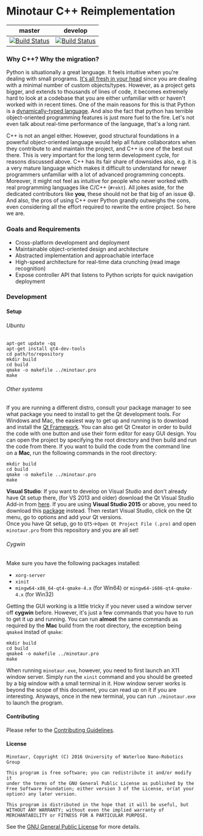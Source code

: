 # Minotaur C++ Reimplementation
|  master  |  develop  |
|:--------:|:---------:|
|[![Build Status](https://travis-ci.org/uwnrg/minotaur-cpp.svg?branch=master)](https://travis-ci.org/uwnrg/minotaur-cpp)|[![Build Status](https://travis-ci.org/uwnrg/minotaur-cpp.svg?branch=develop)](https://travis-ci.org/uwnrg/minotaur-cpp)|

### Why C++? Why the migration?
Python is situationally a great language. It feels intuitive when you're dealing with small programs. [It's all fresh in your head](http://qr.ae/Rgd6JH) since you are dealing with a minimal number of custom objects/types. However, as a project gets bigger, and extends to thousands of lines of code, it becomes extremely hard to look at a codebase that you are either unfamiliar with or haven't worked with in recent times. One of the main reasons for this is that Python is a [dynamically-typed language](https://en.wikipedia.org/wiki/Dynamic_programming_language). And also the fact that python has terrible object-oriented programming features is just more fuel to the fire. Let's not even talk about real-time performance of the language, that's a long rant.  

C++ is not an angel either. However, good structural foundations in a powerful object-oriented language would help all future collaborators when they contribute to and maintain the project, and C++ is one of the best out there. This is very important for the long term development cycle, for reasons discussed above. C++ has its fair share of downsides also, e.g. it is a very mature language which makes it difficult to understand for newer programmers unfamiliar with a lot of advanced programming concepts. Moreover, it might not feel as intuitive for people who never worked with real programming languages like C/C++ (`#rekt`). All jokes aside, for the dedicated contributors like **you**, these should not be that big of an issue :smile:. And also, the pros of using C++ over Python grandly outweighs the cons, even considering all the effort required to rewrite the entire project. So here we are.

### Goals and Requirements
* Cross-platform development and deployment
* Maintainable object-oriented design and architecture
* Abstracted implementation and approachable interface
* High-speed architecture for real-time data crunching (read image recognition)
* Expose controller API that listens to Python scripts for quick navigation deployment

### Development
#### Setup
###### Ubuntu
```
apt-get update -qq
apt-get install qt4-dev-tools
cd path/to/repository
mkdir build
cd build
qmake -o makefile ../minotaur.pro
make
```
###### Other systems
If you are running a different distro, consult your package manager to see what package you need to install to get the Qt development tools. For Windows and Mac, the easiest way to get up and running is to download and install the [Qt Framework](http://www.qt.io/download/). You can also get Qt Creator in order to build the code with one button and use their form editor for easy GUI design. You can open the project by specifying the root directory and then build and run the code from there. If you want to build the code from the command line on a **Mac**, run the following commands in the root directory:
```
mkdir build
cd build
qmake -o makefile ../minotaur.pro
make
```
**Visual Studio**: If you want to develop on Visual Studio and don't already have Qt setup there, (for VS 2013 and older) download the Qt Visual Studio Add-in from [here](http://download.qt.io/official_releases/vsaddin/). If you are using **Visual Studio 2015** or above, you need to download this [package](https://visualstudiogallery.msdn.microsoft.com/c89ff880-8509-47a4-a262-e4fa07168408) instead. Then restart Visual Studio, click on the Qt menu, go to options and add your Qt versions.  
Once you have Qt setup, go to `QT5`->`Open Qt Project File (.pro)` and open `minotaur.pro` from this repository and you are all set!
###### Cygwin
Make sure you have the following packages installed:
* `xorg-server`
* `xinit`
* `mingw64-x86_64-qt4-qmake-4.x` (for Win64) or `mingw64-i686-qt4-qmake-4.x` (for Win32)

Getting the GUI working is a little tricky if you never used a window server off **cygwin** before. However, it's just a few commands that you have to run to get it up and running. You can run **almost** the same commands as required by the **Mac** build from the root directory, the exception being `qmake4` instad of `qmake`:
```
mkdir build
cd build
qmake4 -o makefile ../minotaur.pro
make
```
When running `minotaur.exe`, however, you need to first launch an X11 window server. Simply run the `xinit` command and you should be greeted by a big window with a small terminal in it. How window server works is beyond the scope of this document, you can read up on it if you are interesting. Anyways, once in the new terminal, you can run `./minotaur.exe` to launch the program.

#### Contributing
Please refer to the [Contributing Guidelines](CONTRIBUTING.md).

#### License
```
Minotaur, Copyright (C) 2016 University of Waterloo Nano-Robotics Group

This program is free software; you can redistribute it and/or modify it
under the terms of the GNU General Public License as published by the
Free Software Foundation; either version 3 of the License, or(at your
option) any later version.

This program is distributed in the hope that it will be useful, but
WITHOUT ANY WARRANTY; without even the implied warranty of
MERCHANTABILITY or FITNESS FOR A PARTICULAR PURPOSE.
```
See the [GNU General Public License](LICENSE) for more details.
